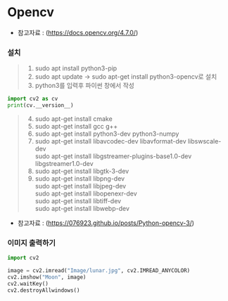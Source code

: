 # Opencv
- 참고자료 : (https://docs.opencv.org/4.7.0/)

### 설치
> 1. sudo apt install python3-pip
> 2. sudo apt update -> sudo apt-get install python3-opencv로 설치
> 3. python3를 입력후 파이썬 창에서 작성

```python
import cv2 as cv
print(cv.__version__)
```

> 4. sudo apt-get install cmake
> 5. sudo apt-get install gcc g++
> 6. sudo apt-get install python3-dev python3-numpy
> 7. sudo apt-get install libavcodec-dev libavformat-dev libswscale-dev   
     sudo apt-get install libgstreamer-plugins-base1.0-dev libgstreamer1.0-dev
> 7. sudo apt-get install libgtk-3-dev
> 8. sudo apt-get install libpng-dev   
     sudo apt-get install libjpeg-dev   
     sudo apt-get install libopenexr-dev   
     sudo apt-get install libtiff-dev   
     sudo apt-get install libwebp-dev   
* 참고자료 : (https://076923.github.io/posts/Python-opencv-3/)

### 이미지 출력하기

```python
import cv2

image = cv2.imread("Image/lunar.jpg", cv2.IMREAD_ANYCOLOR)
cv2.imshow("Moon", image)
cv2.waitKey()
cv2.destroyAllwindows()
```
























